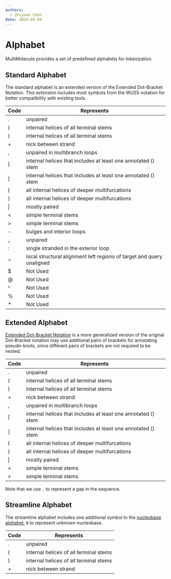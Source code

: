 ```yaml
---
authors:
  - Zhiyuan Chen
date: 2024-05-04
---
```


# Alphabet

MultiMolecule provides a set of predefined alphabets for tokenization.

## Standard Alphabet

The standard alphabet is an extended version of the Extended Dot-Bracket Notation.
This extension includes most symbols from the WUSS notation for better compatibility with existing tools.

| Code | Represents                                                            |
| ---- | --------------------------------------------------------------------- |
| .    | unpaired                                                              |
| (    | internal helices of all terminal stems                                |
| )    | internal helices of all terminal stems                                |
| +    | nick between strand                                                   |
| ,    | unpaired in multibranch loops                                         |
| [    | internal helices that includes at least one annotated () stem         |
| ]    | internal helices that includes at least one annotated () stem         |
| {    | all internal helices of deeper multifurcations                        |
| }    | all internal helices of deeper multifurcations                        |
| \|   | mostly paired                                                         |
| <    | simple terminal stems                                                 |
| >    | simple terminal stems                                                 |
| -    | bulges and interior loops                                             |
| \_   | unpaired                                                              |
| :    | single stranded in the exterior loop                                  |
| ~    | local structural alignment left regions of target and query unaligned |
| $    | Not Used                                                              |
| @    | Not Used                                                              |
| ^    | Not Used                                                              |
| %    | Not Used                                                              |
| \*   | Not Used                                                              |

## Extended Alphabet

[Extended Dot-Bracket Notation](https://viennarna.readthedocs.io/en/latest/io/rna_structures.html#extended-dot-bracket-notation) is a more generalized version of the original Dot-Bracket notation may use additional pairs of brackets for annotating pseudo-knots, since different pairs of brackets are not required to be nested.

| Code | Represents                                                    |
| ---- | ------------------------------------------------------------- |
| .    | unpaired                                                      |
| (    | internal helices of all terminal stems                        |
| )    | internal helices of all terminal stems                        |
| +    | nick between strand                                           |
| ,    | unpaired in multibranch loops                                 |
| [    | internal helices that includes at least one annotated () stem |
| ]    | internal helices that includes at least one annotated () stem |
| {    | all internal helices of deeper multifurcations                |
| }    | all internal helices of deeper multifurcations                |
| \|   | mostly paired                                                 |
| <    | simple terminal stems                                         |
| >    | simple terminal stems                                         |

Note that we use `.` to represent a gap in the sequence.

## Streamline Alphabet

The streamline alphabet includes one additional symbol to the [nucleobase alphabet](#nucleobase-alphabet), `N` to represent unknown nucleobase.

| Code | Represents                             |
| ---- | -------------------------------------- |
| .    | unpaired                               |
| (    | internal helices of all terminal stems |
| )    | internal helices of all terminal stems |
| +    | nick between strand                    |
